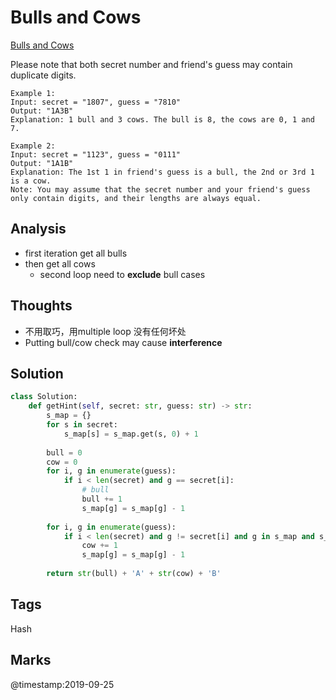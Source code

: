 # Bulls and Cows
[Bulls and Cows](https://leetcode.com/problems/bulls-and-cows)

Please note that both secret number and friend's guess may contain duplicate digits.
```
Example 1:
Input: secret = "1807", guess = "7810"
Output: "1A3B"
Explanation: 1 bull and 3 cows. The bull is 8, the cows are 0, 1 and 7.

Example 2:
Input: secret = "1123", guess = "0111"
Output: "1A1B"
Explanation: The 1st 1 in friend's guess is a bull, the 2nd or 3rd 1 is a cow.
Note: You may assume that the secret number and your friend's guess only contain digits, and their lengths are always equal.
```
## Analysis
- first iteration get all bulls
- then get all cows
  - second loop need to **exclude** bull cases

## Thoughts
- 不用取巧，用multiple loop 没有任何坏处
- Putting bull/cow check may cause **interference**


## Solution
```python
class Solution:
    def getHint(self, secret: str, guess: str) -> str:
        s_map = {}
        for s in secret:
            s_map[s] = s_map.get(s, 0) + 1
            
        bull = 0
        cow = 0
        for i, g in enumerate(guess):
            if i < len(secret) and g == secret[i]:
                # bull
                bull += 1
                s_map[g] = s_map[g] - 1
                
        for i, g in enumerate(guess):
            if i < len(secret) and g != secret[i] and g in s_map and s_map[g] > 0:
                cow += 1
                s_map[g] = s_map[g] - 1
                
        return str(bull) + 'A' + str(cow) + 'B'
```

## Tags
Hash

## Marks


@timestamp:2019-09-25
